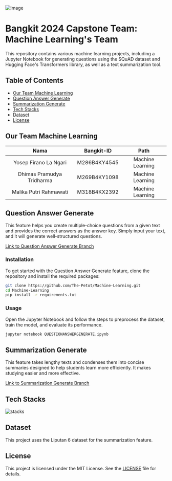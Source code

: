 ![image](https://github.com/user-attachments/assets/1090c2f1-e1f6-4c71-a9ce-37d8e457bf75)

# Bangkit 2024 Capstone Team: Machine Learning's Team

This repository contains various machine learning projects, including a Jupyter Notebook for generating questions using the SQuAD dataset and Hugging Face's Transformers library, as well as a text summarization tool.

## Table of Contents
- [Our Team Machine Learning](#our-team-machine-learning)
- [Question Answer Generate](#question-answer-generate)
- [Summarization Generate](#summarization-generate)
- [Tech Stacks](#tech-stacks)
- [Dataset](#dataset)
- [License](#license)

## Our Team Machine Learning
|          Nama         | Bangkit-ID |       Path       |
|:---------------------:|:----------:|:----------------:|
|   Yosep Firano La Ngari  |   M286B4KY4545  | Machine Learning |
|  Dhimas Pramudya Tridharma  |  M269B4KY1098   | Machine Learning |
|   Malika Putri Rahmawati    |  M318B4KX2392   |  Machine Learning |

## Question Answer Generate
This feature helps you create multiple-choice questions from a given text and provides the correct answers as the answer key. Simply input your text, and it will generate well-structured questions.

[Link to Question Answer Generate Branch](https://github.com/The-Petot/Machine-Learning/tree/feat/questions-answer?tab=readme-ov-file)

### Installation
To get started with the Question Answer Generate feature, clone the repository and install the required packages:

```bash
git clone https://github.com/The-Petot/Machine-Learning.git
cd Machine-Learning
pip install -r requirements.txt
```

### Usage
Open the Jupyter Notebook and follow the steps to preprocess the dataset, train the model, and evaluate its performance.

```bash
jupyter notebook QUESTIONANSWERGENERATE.ipynb
```

## Summarization Generate
This feature takes lengthy texts and condenses them into concise summaries designed to help students learn more efficiently. It makes studying easier and more effective.

[Link to Summarization Generate Branch](https://github.com/The-Petot/Machine-Learning/tree/feat/sumarize?tab=readme-ov-file)

## Tech Stacks
![stacks](https://github.com/user-attachments/assets/45339587-e6be-45d7-b030-b434e11e8aa1)

## Dataset
This project uses the Liputan 6 dataset for the summarization feature.

## License
This project is licensed under the MIT License. See the [LICENSE](LICENSE) file for details.
```
